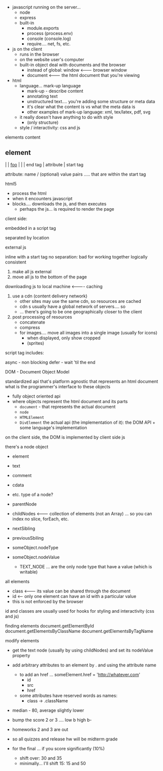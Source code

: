 * javascript running on the server...
	* node
	* express
	* built-in
		* module.exports
		* process (process.env)
		* console (console.log)
		* require.... net, fs, etc.
* js on the client
	* runs in the browser
	* on the website user's computer
	* built-in object deal with documents and the browser
		* instead of global: window <--- browser window
		* document <--- the html document that you're viewing
* html
	* language... mark-up language 
		* mark-up - describe content
		* annotating text
		* unstructured text.... you're adding some structure or meta data
	    * it's clear what the content is vs what the meta data is
		* other examples of mark-up language: xml, tex/latex, pdf, svg
	* it really doesn't have anything to do with style
		* (only structure)
	* style / interactivity: css and js

elements
<tag>content </tag>

 element
------------------------
|                      |
<a href='bar.baz'>foo</a>
|     |                | end tag
|    attribute
|
start tag

attribute: name / (optional) value pairs ..... that are within the start tag

html5

<!doctype html>
* process the html
* when it encounters javascript
* blocks.... downloads the js, and then executes
	* perhaps the js... is required to render the page


client side:

embedded in a script tag
<script>
const foo = 'bar';
</script>

separated by location

external js
<script src="foo.js"></script>
<script src="bar.js"></script>
<script src="baz.js"></script>

inline with a start tag
<a onlclick="foo()"></a>
no separation: bad for working together
logically consistent



1. make all js external
2. move all js to the bottom of the page

downloading js to local machine <---- caching

1. use a cdn (content delivery network)
	* other sites may use the same cdn, so resources are cached
	* cdn s usually have a global network of servers.... so
	* ... there's going to be one geographically closer to the client
2. post processing of resources
	* concatenate
	* compress
	* for images.... move all images into a single image (usually for icons)
		* when displayed, only show cropped
		* (sprites)

script tag includes:

async - non blocking
defer - wait 'til the end

DOM - Document Object Model

standardized api that's platform agnostic that represents an html document
what is the programmer's interface to these objects
* fully object oriented api
* where objects represent the html document and its parts
	* `document` - that represents the actual document
	* `node`
	* `HTMLElement`
	* `DivElement`
the actual api (the implementation of it):
the DOM API + some language's implementation

on the client side, the DOM is implemented by client side js

there's a node object

* element
* text
* comment
* cdata
* etc.
type of a node?

* parentNode
* childNodes <--- collection of elements (not an Array) ... so you can index
no slice, forEach, etc.
* nextSibling
* previousSbiling
* someObject.nodeType
* someObject.nodeValue
	* TEXT_NODE ... are the only node type that have a value (which is writable)

all elements

* class  <--- its value can be shared through the document
* id <-- only one element can have an id with a particular value
* this is not enforced by the browser

id and classes are usually used for hooks for styling and interactivity
(css and js)

finding elements
document.getElementById
document.getElementsByClassName
document.getElementsByTagName

modify elements
* get the text node (usually by using childNodes) and set its nodeValue property
* add arbitrary attributes to an element by . and using the attribute name
	* to add an href ... someElement.href = 'http://whatever.com'
		* id
		* src
		* href
	* some attributes have reserved words as names:
		* class -> .className



* median - 80, average slightly lower
* bump the score 2 or 3 .... low b high b-
* homeworks 2 and 3 are out
* so all quizzes and release hw will be midterm grade
* for the final ... if you score significantly (10%)
	* shift over: 30 and 35
	* minimally... I'll shift 15: 15 and 50
























































